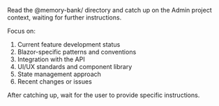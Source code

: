 Read the @memory-bank/ directory and catch up on the Admin project context, waiting for further instructions.

Focus on:
1. Current feature development status
2. Blazor-specific patterns and conventions
3. Integration with the API
4. UI/UX standards and component library
5. State management approach
6. Recent changes or issues

After catching up, wait for the user to provide specific instructions.
